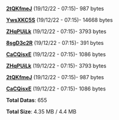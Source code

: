 [**2tQKfmeJ**](/data/2tQKfmeJ.txt) (19/12/22 - 07:15)- 987 bytes

[**YwsXKC5S**](/data/YwsXKC5S.txt) (19/12/22 - 07:15)- 14668 bytes

[**ZHqPUiLk**](/data/ZHqPUiLk.txt) (19/12/22 - 07:15)- 3793 bytes

[**8sgD3c2R**](/data/8sgD3c2R.txt) (19/12/22 - 07:15)- 391 bytes

[**CaCQisxE**](/data/CaCQisxE.txt) (19/12/22 - 07:15)- 1086 bytes

[**ZHqPUiLk**](/data/ZHqPUiLk.txt) (19/12/22 - 07:15)- 3793 bytes

[**2tQKfmeJ**](/data/2tQKfmeJ.txt) (19/12/22 - 07:15)- 987 bytes

[**CaCQisxE**](/data/CaCQisxE.txt) (19/12/22 - 07:15)- 1086 bytes

**Total Datas**: 655

**Total Size**: 4.35 MB / 4.4 MB